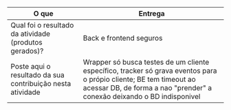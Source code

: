 
|O que| Entrega |
|--|--|
| Qual foi o resultado da atividade (produtos gerados)? | Back e frontend seguros|
| Poste aqui o resultado da sua contribuição nesta atividade |Wrapper só busca testes de um cliente específico, tracker só grava eventos para o própio cliente; BE tem timeout ao acessar DB, de forma a nao "prender" a conexão deixando o BD indisponivel|

 